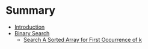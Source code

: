 # Summary

* [Introduction](README.md)
* [Binary Search](chapter1.md)
  * [Search A Sorted Array for First Occurrence of k](chapter1/search-a-sorted-array-for-first-occurrence-of-k.md)

